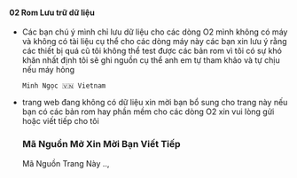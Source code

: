 #### 02 Rom Lưu trữ dữ liệu 
- Các bạn chú ý mình chỉ lưu dữ liệu cho các dòng O2 mình không có máy và không có tài liệu cụ thể cho các dòng máy này các bạn xin lưu ý rằng các thiết bị quá cũ tôi không thể test được các bản rom vì tôi có sự khó khăn nhất định tôi sẽ ghi nguồn cụ thể anh em tự tham khảo và tự chịu nếu máy hỏng

      Minh Ngọc 🇻🇳 Vietnam

- trang web đang không có dữ liệu xin mời bạn bổ sung cho trang này nếu bạn có các bản rom hay phần mềm cho các dòng O2 xin vui lòng gửi hoặc viết tiếp cho tôi

  ### Mã Nguồn Mở Xin Mời Bạn Viết Tiếp
     Mã Nguồn Trang Này ..,
